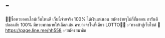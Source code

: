 # -
 🍎🍎ซื้อหวยออนไลน์เว็บไหนดี เว็บนี้จ่ายจริง 100% ได้เงินแน่นอน สมัครง่ายๆไม่กี่ขั้นตอน การันตีปลอดภัย 100% มีหวยมากมายให้เลือกเล่น ครบวงจรในที่เดียว LOTTO🍎🍎 ✅ทางเข้าสู่เว็บไซต์ 🍎 https://page.line.me/hh558 ✅สมัครสมาชิก
